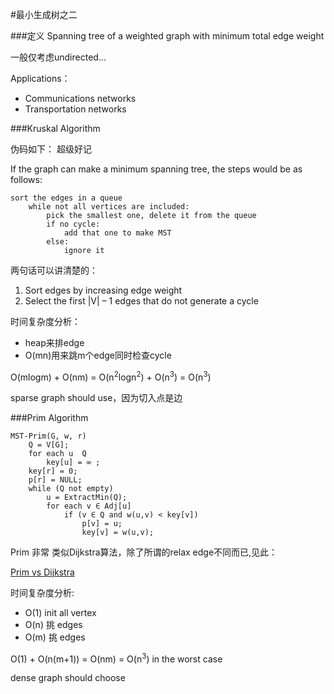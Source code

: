 #最小生成树之二

###定义
Spanning tree of a weighted graph with minimum total edge weight一般仅考虑undirected...
Applications：
 - Communications networks - Transportation networks
 
 
###Kruskal Algorithm

 伪码如下：
超级好记

If the graph can make a minimum spanning tree, the steps would be as follows:

```
sort the edges in a queue
	while not all vertices are included: 
		pick the smallest one, delete it from the queue 
		if no cycle:
			add that one to make MST
		else:
			ignore it
```

两句话可以讲清楚的：1. Sort edges by increasing edge weight2. Select the first |V| – 1 edges that do not generate a cycle时间复杂度分析：

- heap来排edge
- O(mn)用来跳m个edge同时检查cycleO(mlogm) + O(nm) = O(n<sup>2</sup>logn<sup>2</sup>) + O(n<sup>3</sup>) = O(n<sup>3</sup>)
sparse graph should use，因为切入点是边
###Prim Algorithm
```
MST-Prim(G, w, r)    Q = V[G];    for each u  Q        key[u] = ∞ ;    key[r] = 0;    p[r] = NULL;    while (Q not empty)        u = ExtractMin(Q);        for each v ∈ Adj[u]            if (v ∈ Q and w(u,v) < key[v])                p[v] = u;                key[v] = w(u,v);```
Prim 非常 类似Dijkstra算法，除了所谓的relax edge不同而已,见此：
[Prim vs Dijkstra][id]
[id]:http://stackoverflow.com/questions/14144279/difference-between-prims-and-dijkstras-algorithm时间复杂度分析:
- O(1) init all vertex
- O(n) 挑 edges
- O(m) 挑 edgesO(1) + O(n(m+1)) = O(nm) = O(n<sup>3</sup>) in the worst casedense graph should choose